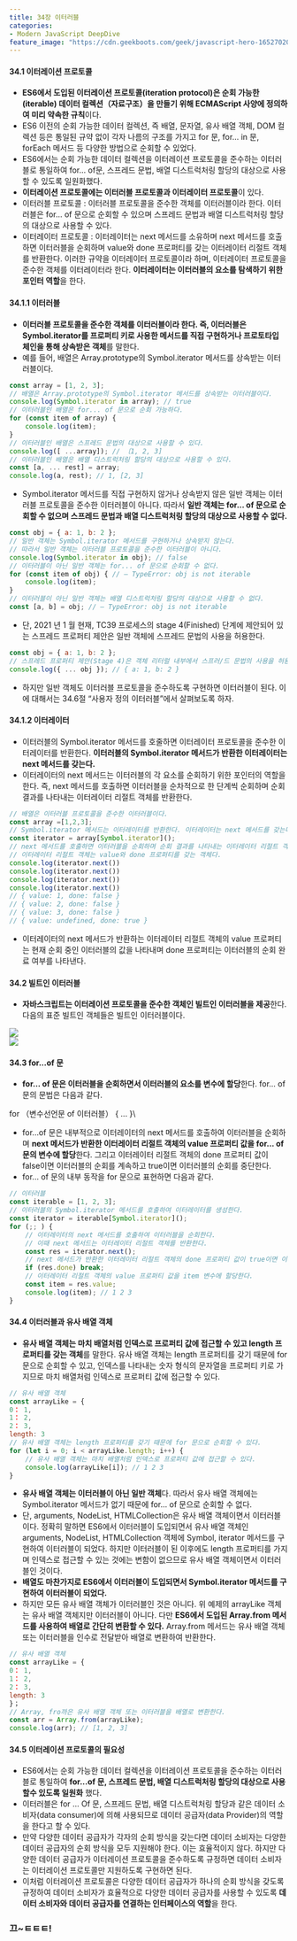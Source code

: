```yaml
---
title: 34장 이터러블
categories:
- Modern JavaScript DeepDive
feature_image: "https://cdn.geekboots.com/geek/javascript-hero-1652702096795.webp"
---
```


#### 34.1 이터레이션 프로토콜

- **ES6에서 도입된 이터레이션 프로토콜(iteration protocol)은 순회 가능한(iterable) 데이터 컬렉션（자료구조）을 만들기 위해 ECMAScript 사양에 정의하여 미리 약속한 규칙**이다.
- ES6 이전의 순회 가능한 데이터 컬렉션, 즉 배열, 문자열, 유사 배열 객체, DOM 컬렉션 등은 통일된 규약 없이 각자 나름의 구조를 가지고 for 문, for... in 문, forEach 메서드 등 다양한 방법으로 순회할 수 있었다.
- ES6에서는 순회 가능한 데이터 컬렉션을 이터레이션 프로토콜을 준수하는 이터러블로 통일하여 for... of문, 스프레드 문법, 배열 디스트럭처링 할당의 대상으로 사용할 수 있도록 일원화했다.
- **이터레이션 프로토콜에는 이터러블 프로토콜과 이터레이터 프로토콜**이 있다.
- 이터러블 프로토콜 : 이터러블 프로토콜을 준수한 객체를 이터러블이라 한다. 이터러블은 for... of 문으로 순회할 수 있으며 스프레드 문법과 배열 디스트럭처링 할당의 대상으로 사용할 수 있다.
- 이터레이터 프로토콜 : 이터레이터는 next 메서드를 소유하며 next 메서드를 호출하면 이터러블을 순회하며 value와 done 프로퍼티를 갖는 이터레이터 리절트 객체를 반환한다. 이러한 규약을 이터레이터 프로토콜이라 하며, 이터레이터 프로토콜을 준수한 객체를 이터레이터라 한다. **이터레이터는 이터러블의 요소를 탐색하기 위한 포인터 역할**을 한다.

#### 34.1.1 이터러블

- **이터러블 프로토콜을 준수한 객체를 이터러블이라 한다. 즉, 이터러블은 Symbol.iterator를 프로퍼티 키로 사용한 메서드를 직접 구현하거나 프로토타입 체인을 통해 상속받은 객체**를 말한다.
- 예를 들어, 배열은 Array.prototype의 Symbol.iterator 메서드를 상속받는 이터러블이다.

```js
const array = [1, 2, 3];
// 배열은 Array.prototype의 Symbol.iterator 메서드를 상속받는 이터러블이다.
console.log(Symbol.iterator in array); // true
// 이터러블인 배열은 for... of 문으로 순회 가능하다.
for (const item of array) { 
    console.log(item);
}
// 이터러블인 배열은 스프레드 문법의 대상으로 사용할 수 있다.
console.log([ ...array]); // 〔1, 2, 3]
// 이터러블인 배열은 배열 디스트럭처링 할당의 대상으로 사용할 수 있다.
const [a, ... rest] = array;
console.log(a, rest); // 1, [2, 3]
```

- Symbol.iterator 메서드를 직접 구현하지 않거나 상속받지 않은 일반 객체는 이터러블 프로토콜을 준수한 이터러블이 아니다. 따라서 **일반 객체는 for... of 문으로 순회할 수 없으며 스프레드 문법과 배열 디스트럭처링 할당의 대상으로 사용할 수 없다.**

```js
const obj = { a: 1, b: 2 };
// 일반 객체는 Symbol.iterator 메서드를 구현하거나 상속받지 않는다.
// 따라서 일반 객체는 이터러블 프로토콜을 준수한 이터러블이 아니다.
console.log(Symbol.iterator in obj); // false
// 이터러블이 아닌 일반 객체는 for... of 문으로 순회할 수 없다.
for (const item of obj) { // — TypeError: obj is not iterable
    console.log(item);
}
// 이터러블이 아닌 일반 객체는 배열 디스트럭처링 할당의 대상으로 사용할 수 없다.
const [a, b] = obj; // — TypeError: obj is not iterable
```

- 단, 2021 년 1 월 현재, TC39 프로세스의 stage 4(Finished) 단계에 제안되어 있는 스프레드 프로퍼티 제안은 일반 객체에 스프레드 문법의 사용을 허용한다.

```js
const obj = { a: 1, b: 2 };
// 스프레드 프로퍼티 제안(Stage 4)은 객체 리터럴 내부에서 스프러/드 문법의 사용을 허용한다.
console.log({ ... obj }); // { a: 1, b: 2 }
```

- 하지만 일반 객체도 이터러블 프로토콜을 준수하도록 구현하면 이터러블이 된다. 이에 대해서는 34.6절 “사용자 정의 이터러블”에서 살펴보도록 하자.

#### 34.1.2 이터레이터

- 이터러블의 Symbol.iterator 메서드를 호줄하면 이터레이터 프로토콜을 준수한 이터레이터를 반환한다. **이터러블의 Symbol.iterator 메서드가 반환한 이터레이터는 next 메서드를 갖는다.**
- 이터레이터의 next 메서드는 이터러블의 각 요소를 순회하기 위한 포인터의 역할을 한다. 즉, next 메서드를 호출하면 이터러블을 순차적으로 한 단계씩 순회하며 순회 결과를 나타내는 이터레이터 리절트 객체를 반환한다.

```js
// 배열은 이터러블 프로토콜을 준수한 이터러블이다.
const array =[1,2,3];
// Symbol.iterator 메서드는 이터레이터를 반환한다. 이터레이터는 next 메서드를 갖는다.
const iterator = array[Symbol.iterator]();
// next 메서드를 호출하면 이터러블을 순회하며 순회 결과를 나타내는 이터레이터 리절트 객체를 반환한다.
// 이터레이터 리절트 객체는 value와 done 프로퍼티를 갖는 객체다.
console.log(iterator.next())
console.log(iterator.next())
console.log(iterator.next())
console.log(iterator.next())
// { value: 1, done: false }
// { value: 2, done: false }
// { value: 3, done: false }
// { value: undefined, done: true }
```

- 이터레이터의 next 메서드가 반환하는 이터레이터 리절트 객체의 value 프로퍼티는 현재 순회 중인 이터러블의 값을 나타내며 done 프로퍼티는 이터러블의 순회 완료 여부를 나타낸다.

#### 34.2 빌트인 이터러블

- **자바스크립트는 이터레이션 프로토콜을 준수한 객체인 빌트인 이터러블을 제공**한다. 다음의 표준 빌트인 객체들은 빌트인 이터러블이다.

<div><img src= "/assets/img/post/builtin_iterable1.PNG"></div>

<div><img src= "/assets/img/post/builtin_iterable2.PNG"></div>

#### 34.3 for...of 문

- **for... of 문은 이터러블을 순회하면서 이터러블의 요소를 변수에 할당**한다. for... of 문의 문법은 다음과 같다.

for （변수선언문 of 이터러블） { ... }\

- for...of 문은 내부적으로 이터레이터의 next 메서드를 호출하여 이터러블을 순회하며 **next 메서드가 반환한 이터레이터 리절트 객체의 value 프로퍼티 값을 for... of 문의 변수에 할당**한다. 그리고 이터레이터 리절트 객체의 done 프로퍼티 값이 false이면 이터러블의 순회를 계속하고 true이면 이터러블의 순회를 중단한다.
- for... of 문의 내부 동작을 for 문으로 표현하면 다음과 같다.

```js
// 이터러블
const iterable = [1, 2, 3];
// 이터러블의 Symbol.iterator 메서드를 호출하여 이터레이터를 생성한다.
const iterator = iterable[Symbol.iterator]();
for (;; ) {
    // 이터레이터의 next 메서드를 호출하여 이터러블을 순회한다.
    // 이때 next 메서드는 이터레이터 리절트 객체를 반환한다.
    const res = iterator.next();
    // next 메서드가 반환한 이터레이터 리절트 객체의 done 프로퍼티 값이 true이면 이터러블의 순회를 중단한다.
    if (res.done) break;
    // 이터레이터 리절트 객체의 value 프로퍼티 값을 item 변수에 할당한다.
    const item = res.value;
    console.log(item); // 1 2 3
}
```

#### 34.4 이터러블과 유사 배열 객체

- **유사 배열 객체는 마치 배열처럼 인덱스로 프로퍼티 값에 접근할 수 있고 length 프로퍼티를 갖는 객체**를 말한다. 유사 배열 객체는 length 프로퍼티를 갖기 때문에 for 문으로 순회할 수 있고, 인덱스를 나타내는 숫자 형식의 문자열을 프로퍼티 키로 가지므로 마치 배열처럼 인덱스로 프로퍼티 값에 접근할 수 있다.

```js
// 유사 배열 객체
const arrayLike = {
0： 1,
1： 2,
2： 3,
length: 3
// 유사 배열 객체는 length 프로퍼티를 갖기 때문에 for 문으로 순회할 수 있다.
for (let i = 0; i < arrayLike.length; i++) {
    // 유사 배열 객체는 마치 배열처럼 인덱스로 프로퍼티 값에 접근할 수 있다.
    console.log(arrayLike[i]); // 1 2 3
}
```

- **유사 배열 객체는 이터러블이 아닌 일반 객체**다. 따라서 유사 배열 객체에는 Symbol.iterator 메서드가 없기 때문에 for... of 문으로 순회할 수 없다.
- 단, arguments, NodeList, HTMLCollection은 유사 배열 객체이면서 이터러블이다. 정확히 말하면 ES6에서 이터러블이 도입되면서 유사 배열 객체인 arguments, NodeList, HTMLCollection 객체에 Symbol, iterator 메서드를 구현하여 이터러블이 되었다. 하지만 이터러블이 된 이후에도 length 프로퍼티를 가지며 인덱스로 접근할 수 있는 것에는 변함이 없으므로 유사 배열 객체이면서 이터러블인 것이다.
- **배열도 마찬가지로 ES6에서 이터러블이 도입되면서 Symbol.iterator 메서드를 구현하여 이터러블이 되었다.**
- 하지만 모든 유사 배열 객체가 이터러블인 것은 아니다. 위 예제의 arrayLike 객체는 유사 배열 객체지만 이터러블이 아니다. 다만 **ES6에서 도입된 Array.from 메서드를 사용하여 배열로 간단히 변환할 수 있다.** Array.from 메서드는 유사 배열 객체 또는 이터러블을 인수로 전달받아 배열로 변환하여 반환한다.

```js
// 유사 배열 객체
const arrayLike = {
0： 1,
1： 2,
2： 3,
length: 3
}；
// Array, fro까은 유사 배열 객체 또는 이터러블을 배열로 변환한다.
const arr = Array.from(arrayLike);
console.log(arr); // [1, 2, 3]
```

#### 34.5 이터레이션 프로토콜의 필요성

- ES6에서는 순회 가능한 데이터 컬렉션을 이터레이션 프로토콜을 준수하는 이터러블로 통일하여 **for...of 문, 스프레드 문법, 배열 디스트럭처링 할당의 대상으로 사용할수 있도록 일원화** 했다.
- 이터러블은 for ... Of 문, 스프레드 문법, 배열 디스트럭처링 할당과 같은 데이터 소비자(data consumer)에 의해 사용되므로 데이터 공급자(data Provider)의 역할을 한다고 할 수 있다.
- 만약 다양한 데이터 공급자가 각자의 순회 방식을 갖는다면 데이터 소비자는 다양한 데이터 공급자의 순회 방식을 모두 지원해야 한다. 이는 효율적이지 않다. 하지만 다양한 데이터 공급자가 이터레이션 프로토콜을 준수하도록 규정하면 데이터 소비자는 이터레이션 프로토콜만 지원하도록 구현하면 된다.
- 이처럼 이터레이션 프로토콜은 다양한 데이터 공급자가 하나의 순회 방식을 갖도록 규정하여 데이터 소비자가 효율적으로 다양한 데이터 공급자를 사용할 수 있도록 **데이터 소비자와 데이터 공급자를 연결하는 인터페이스의 역할**을 한다.


<h3>끄~ㅌㅌㅌ!</h3>
